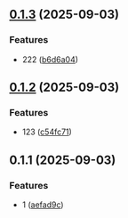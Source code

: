## [0.1.3](https://github.com/miswanting/eracraft-test/compare/v0.1.2...v0.1.3) (2025-09-03)


### Features

* 222 ([b6d6a04](https://github.com/miswanting/eracraft-test/commit/b6d6a0497f9f6ddf703711b45a3c1f18b33f0c57))



## [0.1.2](https://github.com/miswanting/eracraft-test/compare/v0.1.1...v0.1.2) (2025-09-03)


### Features

* 123 ([c54fc71](https://github.com/miswanting/eracraft-test/commit/c54fc71ff288b50d6cbabdcdda231401e3059965))



## 0.1.1 (2025-09-03)


### Features

* 1 ([aefad9c](https://github.com/miswanting/eracraft-test/commit/aefad9ce0566bd9fe64956fdbe53a3a3bf05eadf))



